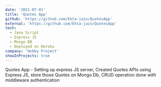 ```yaml
---
date: '2021-07-01'
title: 'Quotes App'
github: 'https://github.com/Ekta-jain/QuotesApp'
external: 'https://github.com/Ekta-jain/QuotesApp'
tech:
  - Java Script
  - Express JS
  - Mongo DB 
  - Deployed on Heroku
company: 'Hobby Project'
showInProjects: true
---
```


Quotes App - Setting up express JS server, Created Quotes APIs using Express JS, store those Quotes on Mongo Db, CRUD operation done with middleware authentication
